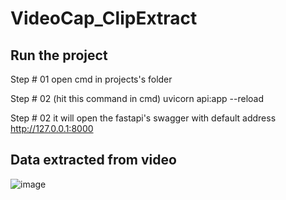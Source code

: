 # VideoCap_ClipExtract

## Run the project

Step # 01
  open cmd in projects's folder

Step # 02 (hit this command in cmd)
  uvicorn api:app --reload
  
Step # 02
  it will open the fastapi's swagger with default address http://127.0.0.1:8000

## Data extracted from video

![image](https://github.com/user-attachments/assets/e20a721f-3ddc-4dc6-9991-0e692414efe3)

